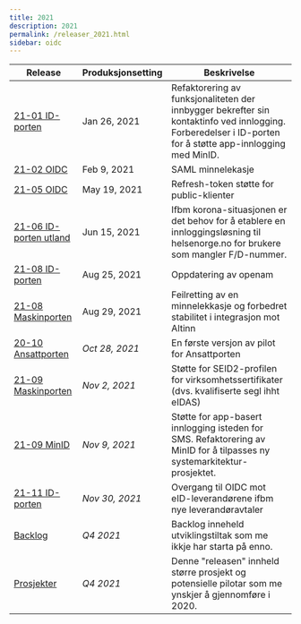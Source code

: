 ```yaml
---
title: 2021
description: 2021
permalink: /releaser_2021.html
sidebar: oidc
---
```


|Release|Produksjonsetting|Beskrivelse|
|-|-|-|
|[21-01 ID-porten](21-01_ID-porten.html)|Jan 26, 2021| Refaktorering av funksjonaliteten der innbygger bekrefter sin kontaktinfo ved innlogging.  Forberedelser i ID-porten for å støtte app-innlogging med MinID. |
|[21-02 OIDC](21-02_OIDC.html)|Feb 9, 2021| SAML minnelekasje |
|[21-05 OIDC](21-05_OIDC.html)|May 19, 2021| Refresh-token støtte for public-klienter |
|[21-06 ID-porten utland](21-06_ID-porten_utland.html)|Jun 15, 2021| Ifbm korona-situasjonen er det behov for å etablere en innloggingsløsning til helsenorge.no for brukere som mangler F/D-nummer.  |
|[21-08 ID-porten](21-08_ID-porten.html)|Aug 25, 2021| Oppdatering av openam |
|[21-08 Maskinporten](21-08_Maskinporten.html)|Aug 29, 2021| Feilretting av en minnelekkasje og forbedret stabilitet i integrasjon mot Altinn |
|[20-10 Ansattporten ](20-10_Ansattporten_.html)|*Oct 28, 2021*| En første versjon av pilot for Ansattporten |
|[21-09 Maskinporten](21-09_Maskinporten.html)|*Nov 2, 2021*| Støtte for SEID2-profilen for virksomhetssertifikater (dvs. kvalifiserte segl ihht eIDAS) |
|[21-09 MinID](21-09_MinID.html)|*Nov 9, 2021*| Støtte for app-basert innlogging isteden for SMS.  Refaktorering av MinID for å tilpasses ny systemarkitektur-prosjektet. |
|[21-11 ID-porten](21-11_ID-porten.html)|*Nov 30, 2021*| Overgang til OIDC mot eID-leverandørene ifbm nye leverandøravtaler |
|[Backlog](Backlog.html)|*Q4 2021*| Backlog inneheld utviklingstiltak som me ikkje har starta på enno.  |
|[Prosjekter](Prosjekter.html)|*Q4 2021*| Denne "releasen" innheld større prosjekt og potensielle pilotar som me ynskjer å gjennomføre i 2020. |
